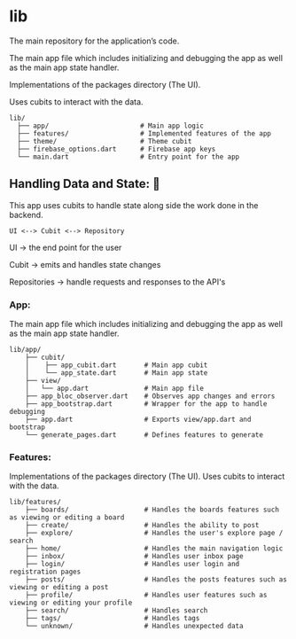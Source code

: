 # lib

The main repository for the application’s code.

The main app file which includes initializing and debugging the app as well as the main app state handler.

Implementations of the packages directory (The UI).

Uses cubits to interact with the data.

```
lib/
  ├── app/                       # Main app logic
  ├── features/                  # Implemented features of the app
  ├── theme/                     # Theme cubit
  ├── firebase_options.dart      # Firebase app keys
  └── main.dart                  # Entry point for the app
```

## Handling Data and State: 💾

This app uses cubits to handle state along side the work done in the backend.

`UI <--> Cubit <--> Repository`

UI -> the end point for the user

Cubit -> emits and handles state changes

Repositories -> handle requests and responses to the API's



### App:

The main app file which includes initializing and debugging the app as well as the main app state handler.

```
lib/app/
    ├── cubit/
    │    ├── app_cubit.dart       # Main app cubit
    │    └── app_state.dart       # Main app state
    ├── view/
    │   └── app.dart              # Main app file
    ├── app_bloc_observer.dart    # Observes app changes and errors
    ├── app_bootstrap.dart        # Wrapper for the app to handle debugging
    ├── app.dart                  # Exports view/app.dart and bootstrap
    └── generate_pages.dart       # Defines features to generate
```

### Features:

Implementations of the packages directory (The UI).
Uses cubits to interact with the data.

```
lib/features/
    ├── boards/                   # Handles the boards features such as viewing or editing a board
    ├── create/                   # Handles the ability to post
    ├── explore/                  # Handles the user's explore page / search
    ├── home/                     # Handles the main navigation logic
    ├── inbox/                    # Handles user inbox page
    ├── login/                    # Handles user login and registration pages
    ├── posts/                    # Handles the posts features such as viewing or editing a post
    ├── profile/                  # Handles user features such as viewing or editing your profile
    ├── search/                   # Handles search
    ├── tags/                     # Handles tags
    └── unknown/                  # Handles unexpected data
```
